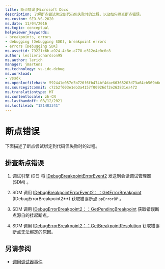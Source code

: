 ```yaml
---
title: 断点错误|Microsoft Docs
description: 了解断点尝试绑定到代码但失败时的过程，以及如何排查断点错误。
ms.custom: SEO-VS-2020
ms.date: 11/04/2016
ms.topic: conceptual
helpviewer_keywords:
- breakpoints, errors
- debugging [Debugging SDK], breakpoint errors
- errors [Debugging SDK]
ms.assetid: 79221c6b-a924-4c8e-a778-e312e4e0c0c8
author: leslierichardson95
ms.author: lerich
manager: jmartens
ms.technology: vs-ide-debug
ms.workload:
- vssdk
ms.openlocfilehash: 592441e057e5b726f6fb474bf4dae66365203d73a64eb569b6e785ac1d1f2d48
ms.sourcegitcommit: c72b2f603e1eb3a4157f00926df2e263831ea472
ms.translationtype: MT
ms.contentlocale: zh-CN
ms.lasthandoff: 08/12/2021
ms.locfileid: "121403341"
---
```

# <a name="breakpoint-errors"></a>断点错误
下面描述了断点尝试绑定到代码但失败时的过程。

## <a name="troubleshoot-a-breakpoint-error"></a>排查断点错误

1. 调试引擎 (DE) 将 [IDebugBreakpointErrorEvent2](../../extensibility/debugger/reference/idebugbreakpointerrorevent2.md) 发送到会话调试管理器 (SDM) 。

2. SDM 调用 [IDebugBreakpointErrorEvent2：：GetErrorBreakpoint](../../extensibility/debugger/reference/idebugbreakpointerrorevent2-geterrorbreakpoint.md) (IDebugErrorBreakpoint2**) 获取错误断点 `ppErrorBP` 。

3. SDM 调用 [IDebugErrorBreakpoint2：：GetPendingBreakpoint](../../extensibility/debugger/reference/idebugerrorbreakpoint2-getpendingbreakpoint.md) 获取错误断点源自的挂起断点。

4. SDM 调用 [IDebugErrorBreakpoint2：：GetBreakpointResolution](../../extensibility/debugger/reference/idebugerrorbreakpoint2-getbreakpointresolution.md) 获取错误断点无法绑定的原因。

## <a name="see-also"></a>另请参阅
- [调用调试器事件](../../extensibility/debugger/calling-debugger-events.md)
